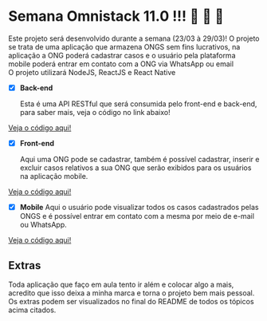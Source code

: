 # Semana Omnistack 11.0 !!! :rocket: :rocket: :rocket:

Este projeto será desenvolvido durante a semana (23/03 à 29/03)!
  O projeto se trata de uma aplicação que armazena ONGS sem fins lucrativos,
  na aplicação a ONG poderá cadastrar casos e o usuário pela plataforma mobile
  poderá entrar em contato com a ONG via WhatsApp ou email<br>
O projeto utilizará NodeJS, ReactJS e React Native<br>

- [x] **Back-end**

  Esta é uma API RESTful que será consumida pelo front-end e back-end, para saber mais, veja o código no link abaixo!
  
[Veja o código aqui!](https://github.com/saleszera/Omnistack-11/tree/master/aulas/backend)

- [x] **Front-end**


  Aqui uma ONG pode se cadastrar, também é possível cadastrar, inserir e excluir casos relativos a sua ONG que serão exibidos para os usuários na aplicação mobile.

[Veja o código aqui!](https://github.com/saleszera/Omnistack-11/tree/master/aulas/frontend)

- [x] **Mobile**
Aqui o usuário pode visualizar todos os casos cadastrados pelas ONGS e é possível entrar em contato com a mesma por meio de e-mail ou WhatsApp.

[Veja o código aqui!](https://github.com/saleszera/Omnistack-11/tree/master/aulas/mobile)

## Extras

Toda aplicação que faço em aula tento ir além e colocar algo a mais, acredito que isso deixa a minha marca e torna o projeto bem mais pessoal. Os extras podem ser visualizados no final do README de todos os tópicos acima citados.
